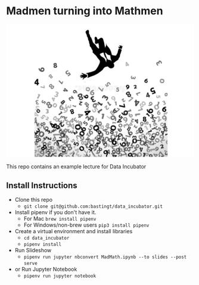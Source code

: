 # Madmen turning into Mathmen
![title slide](https://github.com/bastingt/data_incubator/blob/master/resources/jumbotron.png)  

This repo contains an example lecture for Data Incubator  

## Install Instructions
- Clone this repo
  - `git clone git@github.com:bastingt/data_incubator.git`
- Install pipenv if you don't have it.
  - For Mac `brew install pipenv`
  - For Windows/non-brew users `pip3 install pipenv`
- Create a virtual environment and install libraries
  - `cd data_incubator`
  - `pipenv install`
- Run Slideshow
  - `pipenv run jupyter nbconvert MadMath.ipynb --to slides --post serve`
- or Run Jupyter Notebook
  - `pipenv run jupyter notebook`
